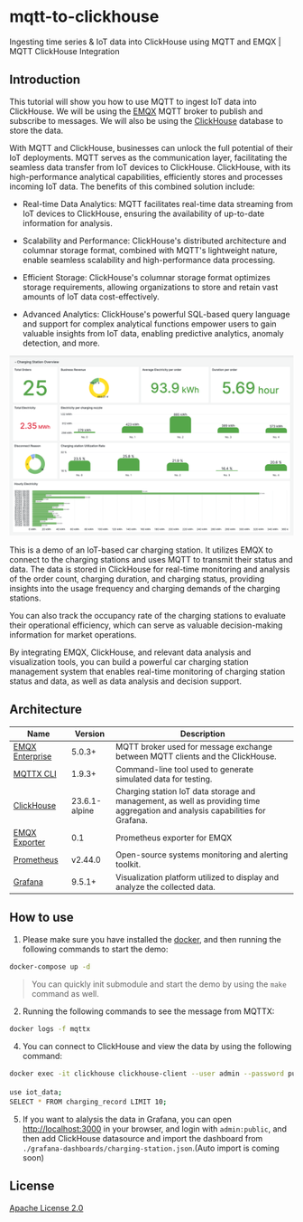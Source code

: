 # mqtt-to-clickhouse

Ingesting time series & IoT data into ClickHouse using MQTT and EMQX | MQTT ClickHouse Integration

## Introduction

This tutorial will show you how to use MQTT to ingest IoT data into ClickHouse. We will be using the [EMQX](https://www.emqx.io/) MQTT broker to publish and subscribe to messages. We will also be using the [ClickHouse](https://clickhouse.com/) database to store the data.

With MQTT and ClickHouse, businesses can unlock the full potential of their IoT deployments. MQTT serves as the communication layer, facilitating the seamless data transfer from IoT devices to ClickHouse. ClickHouse, with its high-performance analytical capabilities, efficiently stores and processes incoming IoT data. The benefits of this combined solution include:

- Real-time Data Analytics: MQTT facilitates real-time data streaming from IoT devices to ClickHouse, ensuring the availability of up-to-date information for analysis.

- Scalability and Performance: ClickHouse's distributed architecture and columnar storage format, combined with MQTT's lightweight nature, enable seamless scalability and high-performance data processing.

- Efficient Storage: ClickHouse's columnar storage format optimizes storage requirements, allowing organizations to store and retain vast amounts of IoT data cost-effectively.

- Advanced Analytics: ClickHouse's powerful SQL-based query language and support for complex analytical functions empower users to gain valuable insights from IoT data, enabling predictive analytics, anomaly detection, and more.

![EMQX Charging Station Example](./image/charging-station-overview.png)

This is a demo of an IoT-based car charging station. It utilizes EMQX to connect to the charging stations and uses MQTT to transmit their status and data. The data is stored in ClickHouse for real-time monitoring and analysis of the order count, charging duration, and charging status, providing insights into the usage frequency and charging demands of the charging stations.

You can also track the occupancy rate of the charging stations to evaluate their operational efficiency, which can serve as valuable decision-making information for market operations.

By integrating EMQX, ClickHouse, and relevant data analysis and visualization tools, you can build a powerful car charging station management system that enables real-time monitoring of charging station status and data, as well as data analysis and decision support.

## Architecture

<!-- ![MQTT to ClickHouse](./image/mqtt-to-ClickHouse.jpg) -->

| Name      | Version | Description                                                                      |
| --------- | ------- | -------------------------------------------------------------------------------- |
| [EMQX Enterprise](https://www.emqx.com/en/products/emqx)      | 5.0.3+  | MQTT broker used for message exchange between MQTT clients and the ClickHouse. |
| [MQTTX CLI](https://mqttx.app/cli) | 1.9.3+  | Command-line tool used to generate simulated data for testing.        |
| [ClickHouse](https://clickhouse.com/)     | 23.6.1-alpine  | Charging station IoT data storage and management, as well as providing time aggregation and analysis capabilities for Grafana.      |
| [EMQX Exporter](https://github.com/emqx/emqx-exporter)      | 0.1 | Prometheus exporter for EMQX |
| [Prometheus](https://prometheus.io/)   | v2.44.0  | Open-source systems monitoring and alerting toolkit.       |
| [Grafana](https://grafana.com/)   | 9.5.1+  | Visualization platform utilized to display and analyze the collected data.       |

## How to use

<!-- 1. Init the submodule to get the EMQX Exporter  (Optional):

  ```bash
  git submodule init
  git submodule update
  ``` -->

1. Please make sure you have installed the [docker](https://www.docker.com/), and then running the following commands to start the demo:

  ```bash
  docker-compose up -d
  ```

  > You can quickly init submodule and start the demo by using the `make` command as well.

2. Running the following commands to see the message from MQTTX:

  ```bash
  docker logs -f mqttx
  ```

4. You can connect to ClickHouse and view the data by using the following command:

  ```bash
  docker exec -it clickhouse clickhouse-client --user admin --password public

  use iot_data;
  SELECT * FROM charging_record LIMIT 10;
  ```

5. If you want to alalysis the data in Grafana, you can open <http://localhost:3000> in your browser, and login with `admin:public`, and then add ClickHouse datasource and import the dashboard from `./grafana-dashboards/charging-station.json`.(Auto import is coming soon)

<!-- 5. (TODO) If you want to view the energy data and EMQX Metrics in Grafana dashboard, you can open <http://localhost:3000> in your browser, and login with `admin:public` -->

## License

[Apache License 2.0](./LICENSE)
